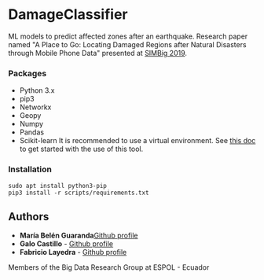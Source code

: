 # DamageClassifier
ML models to predict affected zones after an earthquake. Research paper named "A Place to Go: Locating Damaged Regions after Natural Disasters through Mobile Phone Data" presented at [SIMBig 2019](https://simbig.org/SIMBig2019/en/program.html).

### Packages
* Python 3.x
* pip3
* Networkx
* Geopy
* Numpy
* Pandas
* Scikit-learn
It is recommended to use a virtual environment. See [this doc](https://gist.github.com/Geoyi/d9fab4f609e9f75941946be45000632b) to get started with the use of this tool.

### Installation
```
sudo apt install python3-pip
pip3 install -r scripts/requirements.txt
```
## Authors

* **María Belén Guaranda**[Github profile](https://github.com/soccerdroid)
* **Galo Castillo** - [Github profile](https://github.com/gaalocastillo)
* **Fabricio Layedra** - [Github profile](https://github.com/FabricioLayedra)

Members of the Big Data Research Group at ESPOL - Ecuador
